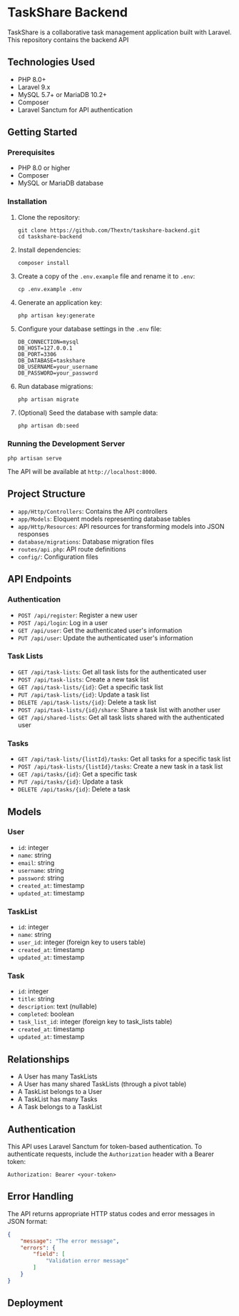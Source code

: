 # TaskShare Backend

TaskShare is a collaborative task management application built with Laravel. This repository contains the backend API 
## Technologies Used

- PHP 8.0+
- Laravel 9.x
- MySQL 5.7+ or MariaDB 10.2+
- Composer
- Laravel Sanctum for API authentication

## Getting Started

### Prerequisites

- PHP 8.0 or higher
- Composer
- MySQL or MariaDB database

### Installation

1. Clone the repository:
   ```
   git clone https://github.com/Thextn/taskshare-backend.git
   cd taskshare-backend
   ```

2. Install dependencies:
   ```
   composer install
   ```

3. Create a copy of the `.env.example` file and rename it to `.env`:
   ```
   cp .env.example .env
   ```

4. Generate an application key:
   ```
   php artisan key:generate
   ```

5. Configure your database settings in the `.env` file:
   ```
   DB_CONNECTION=mysql
   DB_HOST=127.0.0.1
   DB_PORT=3306
   DB_DATABASE=taskshare
   DB_USERNAME=your_username
   DB_PASSWORD=your_password
   ```

6. Run database migrations:
   ```
   php artisan migrate
   ```

7. (Optional) Seed the database with sample data:
   ```
   php artisan db:seed
   ```

### Running the Development Server

```
php artisan serve
```

The API will be available at `http://localhost:8000`.

## Project Structure

- `app/Http/Controllers`: Contains the API controllers
- `app/Models`: Eloquent models representing database tables
- `app/Http/Resources`: API resources for transforming models into JSON responses
- `database/migrations`: Database migration files
- `routes/api.php`: API route definitions
- `config/`: Configuration files

## API Endpoints

### Authentication

- `POST /api/register`: Register a new user
- `POST /api/login`: Log in a user
- `GET /api/user`: Get the authenticated user's information
- `PUT /api/user`: Update the authenticated user's information

### Task Lists

- `GET /api/task-lists`: Get all task lists for the authenticated user
- `POST /api/task-lists`: Create a new task list
- `GET /api/task-lists/{id}`: Get a specific task list
- `PUT /api/task-lists/{id}`: Update a task list
- `DELETE /api/task-lists/{id}`: Delete a task list
- `POST /api/task-lists/{id}/share`: Share a task list with another user
- `GET /api/shared-lists`: Get all task lists shared with the authenticated user

### Tasks

- `GET /api/task-lists/{listId}/tasks`: Get all tasks for a specific task list
- `POST /api/task-lists/{listId}/tasks`: Create a new task in a task list
- `GET /api/tasks/{id}`: Get a specific task
- `PUT /api/tasks/{id}`: Update a task
- `DELETE /api/tasks/{id}`: Delete a task

## Models

### User

- `id`: integer
- `name`: string
- `email`: string
- `username`: string
- `password`: string
- `created_at`: timestamp
- `updated_at`: timestamp

### TaskList

- `id`: integer
- `name`: string
- `user_id`: integer (foreign key to users table)
- `created_at`: timestamp
- `updated_at`: timestamp

### Task

- `id`: integer
- `title`: string
- `description`: text (nullable)
- `completed`: boolean
- `task_list_id`: integer (foreign key to task_lists table)
- `created_at`: timestamp
- `updated_at`: timestamp

## Relationships

- A User has many TaskLists
- A User has many shared TaskLists (through a pivot table)
- A TaskList belongs to a User
- A TaskList has many Tasks
- A Task belongs to a TaskList

## Authentication

This API uses Laravel Sanctum for token-based authentication. To authenticate requests, include the `Authorization` header with a Bearer token:

```
Authorization: Bearer <your-token>
```

## Error Handling

The API returns appropriate HTTP status codes and error messages in JSON format:

```json
{
    "message": "The error message",
    "errors": {
        "field": [
            "Validation error message"
        ]
    }
}
```

## Deployment

